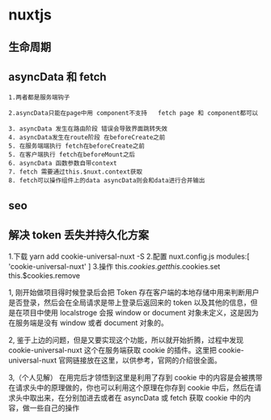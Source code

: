 # nuxtjs

## 生命周期

## asyncData 和 fetch

```
1.两者都是服务端钩子

2.asyncData只能在page中用 component不支持   fetch page 和 component都可以

3. asyncData 发生在路由阶段 错误会导致界面跳转失效
4. asyncData发生在route阶段 在beforeCreate之前
5. 在服务端端执行 fetch在beforeCreate之前
5. 在客户端执行 fetch在beforeMount之后
6. asyncData 函数参数自带context
7. fetch 需要通过this.$nuxt.context获取
8. fetch可以操作组件上的data asyncData则会和data进行合并输出
```

## seo

## 解决 token 丢失并持久化方案

1.下载
yarn add cookie-universal-nuxt -S 2.配置
nuxt.config.js
modules:[
'cookie-universal-nuxt'
] 3.操作
this.$cookies.get
this.$cookies.set
this.$cookies.remove

1, 刚开始做项目得时候登录后会把 Token 存在客户端的本地存储中用来判断用户是否登录，然后会在全局请求是带上登录后返回来的 token 以及其他的信息，但是在项目中使用 localstroge 会报 window or document 对象未定义，这是因为在服务端是没有 window 或者 document 对象的。

2, 鉴于上边的问题，但是又要实现这个功能，所以就开始折腾，过程中发现 cookie-universal-nuxt 这个在服务端获取 cookie 的插件。这里把 cookie-universal-nuxt 官网链接放在这里，以供参考，官网的介绍很全面。

3,（个人见解） 在用完后才领悟到这里是利用了存到 cookie 中的内容是会被携带在请求头中的原理做的，你也可以利用这个原理在你存到 cookie 中后，然后在请求头中取出来，在分别加进去或者在 asyncData 或 fetch 获取 cookie 中的内容，做一些自己的操作
